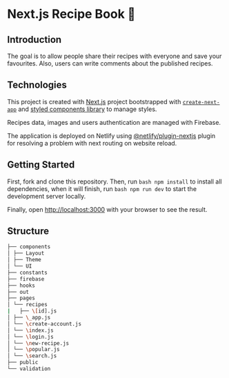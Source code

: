# Next.js Recipe Book 🍜

## Introduction

The goal is to allow people share their recipes with everyone and save your favourites. Also, users can write comments about the published recipes.

## Technologies

This project is created with [Next.js](https://nextjs.org/) project bootstrapped with [`create-next-app`](https://github.com/vercel/next.js/tree/canary/packages/create-next-app) and [styled components library](https://styled-components.com/) to manage styles.

Recipes data, images and users authentication are managed with Firebase.

The application is deployed on Netlify using [@netlify/plugin-nextjs](https://github.com/netlify/netlify-plugin-nextjs#installation-and-configuration) plugin for resolving a problem with next routing on website reload.

## Getting Started

First, fork and clone this repository. Then, run `bash npm install` to install all dependencies, when it will finish, run `bash npm run dev` to start the development server locally.

Finally, open [http://localhost:3000](http://localhost:3000) with your browser to see the result.

## Structure

```bash
├── components
│ ├── Layout
│ ├── Theme
│ └── UI
├── constants
├── firebase
├── hooks
├── out
├── pages
│ └── recipes
|   ├── \[id].js
│ ├── \_app.js
│ └── \create-account.js
│ └── \index.js
│ └── \login.js
│ └── \new-recipe.js
│ └── \popular.js
│ └── \search.js
├── public
└── validation
```
